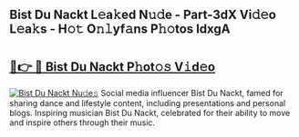 ## Bist Du Nackt L𝚎a𝚔ed N𝚞𝚍e - Part-3dX Vi𝚍𝚎o L𝚎a𝚔s - H𝚘𝚝 O𝚗𝚕yf𝚊ns P𝚑𝚘tos ldxgA

# <h2><a href="http://kfeksmu.oniu.top/?m=Bist+Du+Nackt">🔗👉 🔴 Bist Du Nackt P𝚑ot𝚘𝚜 V𝚒d𝚎o</a></h2>

[![Bist Du Nackt Nu𝚍e𝚜](https://i.imgur.com/0qMVB7G.gif)](http://kfeksmu.oniu.top/?m=Bist+Du+Nackt)
Social media influencer Bist Du Nackt, famed for sharing dance and lifestyle content, including presentations and personal blogs. Inspiring musician Bist Du Nackt, celebrated for their ability to move and inspire others through their music.  
